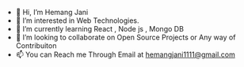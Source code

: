 - 👋 Hi, I’m Hemang Jani
- 👀 I’m interested in Web Technologies.
- 🌱 I’m currently learning React , Node js , Mongo DB
- 💞️ I’m looking to collaborate on Open Source Projects or Any way of Contribuiton
- 📫 You can Reach me Through Email at hemangjani1111@gmail.com

